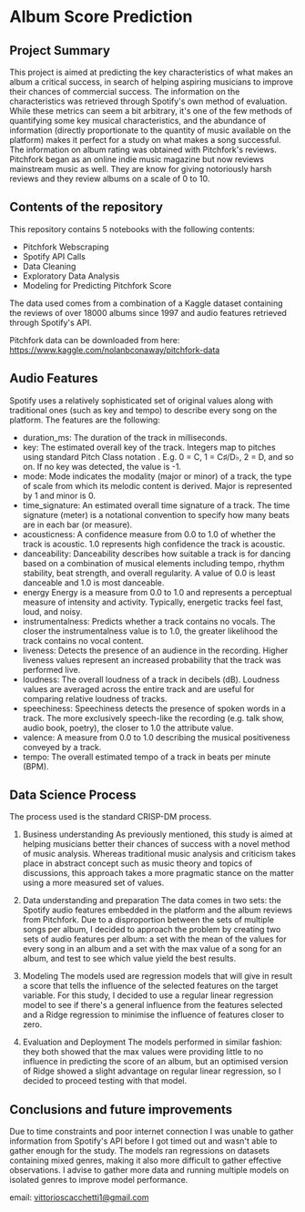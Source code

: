 # Album Score Prediction

## Project Summary


This project is aimed at predicting the key characteristics of what makes an album a critical success, in search of helping aspiring musicians to improve their chances of commercial success.
The information on the characteristics was retrieved through Spotify's own method of evaluation. While these metrics can seem a bit arbitrary, it's one of the few methods of quantifying some key musical characteristics, and the abundance of information (directly proportionate to the quantity of music available on the platform) makes it perfect for a study on what makes a song successful.
The information on album rating was obtained with Pitchfork's reviews. Pitchfork began as an online indie music magazine but now reviews mainstream music as well. They are know for giving notoriously harsh reviews and they review albums on a scale of 0 to 10.


## Contents of the repository

This repository contains 5 notebooks with the following contents:

- Pitchfork Webscraping
- Spotify API Calls
- Data Cleaning
- Exploratory Data Analysis
- Modeling for Predicting Pitchfork Score

The data used comes from a combination of a Kaggle dataset containing the reviews of over 18000 albums since 1997 and audio features retrieved through Spotify's API.

Pitchfork data can be downloaded from here: https://www.kaggle.com/nolanbconaway/pitchfork-data

## Audio Features

Spotify uses a relatively sophisticated set of original values along with traditional ones (such as key and tempo) to describe every song on the platform. The features are the following:

- duration_ms: The duration of the track in milliseconds.
- key:	The estimated overall key of the track. Integers map to pitches using standard Pitch Class notation . E.g. 0 = C, 1 = C♯/D♭, 2 = D, and so on. If no key was detected, the value is -1.
- mode:	Mode indicates the modality (major or minor) of a track, the type of scale from which its melodic content is derived. Major is represented by 1 and minor is 0.
- time_signature: An estimated overall time signature of a track. The time signature (meter) is a notational convention to specify how many beats are in each bar (or measure).
- acousticness: A confidence measure from 0.0 to 1.0 of whether the track is acoustic. 1.0 represents high confidence the track is acoustic.
- danceability: Danceability describes how suitable a track is for dancing based on a combination of musical elements including tempo, rhythm stability, beat strength, and overall regularity. A value of 0.0 is least danceable and 1.0 is most danceable.
- energy Energy is a measure from 0.0 to 1.0 and represents a perceptual measure of intensity and activity. Typically, energetic tracks feel fast, loud, and noisy.
- instrumentalness: Predicts whether a track contains no vocals. The closer the instrumentalness value is to 1.0, the greater likelihood the track contains no vocal content.
- liveness: Detects the presence of an audience in the recording. Higher liveness values represent an increased probability that the track was performed live.
- loudness: The overall loudness of a track in decibels (dB). Loudness values are averaged across the entire track and are useful for comparing relative loudness of tracks.
- speechiness: Speechiness detects the presence of spoken words in a track. The more exclusively speech-like the recording (e.g. talk show, audio book, poetry), the closer to 1.0 the attribute value.
- valence: A measure from 0.0 to 1.0 describing the musical positiveness conveyed by a track.
- tempo: The overall estimated tempo of a track in beats per minute (BPM).

## Data Science Process

The process used is the standard CRISP-DM process.

1) Business understanding
As previously mentioned, this study is aimed at helping musicians better their chances of success with a novel method of music analysis. Whereas traditional music analysis and criticism takes place in abstract concept such as music theory and topics of discussions, this approach takes a more pragmatic stance on the matter using a more measured set of values.

2) Data understanding and preparation
The data comes in two sets: the Spotify audio features embedded in the platform and the album reviews from Pitchfork. Due to a disproportion between the sets of multiple songs per album, I decided to approach the problem by creating two sets of audio features per album: a set with the mean of the values for every song in an album and a set with the max value of a song for an album, and test to see which value yield the best results.

3) Modeling
The models used are regression models that will give in result a score that tells the influence of the selected features on the target variable. For this study, I decided to use a regular linear regression model to see if there's a general influence from the features selected and a Ridge regression to minimise the influence of features closer to zero. 

4) Evaluation and Deployment
The models performed in similar fashion: they both showed that the max values were providing little to no influence in predicting the score of an album, but an optimised version of Ridge showed a slight advantage on regular linear regression, so I decided to proceed testing with that model.

## Conclusions and future improvements

Due to time constraints and poor internet connection I was unable to gather information from Spotify's API before I got timed out and wasn't able to gather enough for the study. The models ran regressions on datasets containing mixed genres, making it also more difficult to gather effective observations. I advise to gather more data and running multiple models on isolated genres to improve model performance.



email: vittorioscacchetti1@gmail.com

